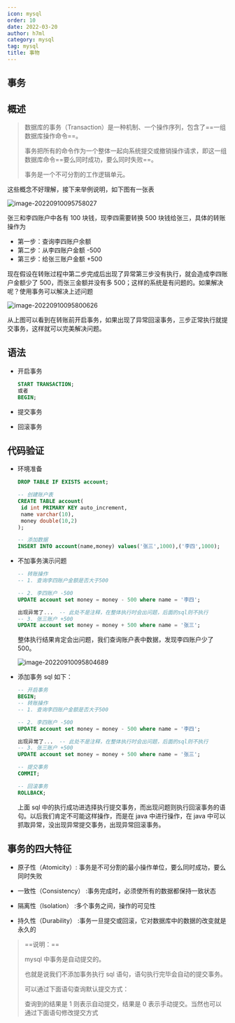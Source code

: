 ```yaml
---
icon: mysql
order: 10
date: 2022-03-20
author: h7ml
category: mysql
tag: mysql
title: 事物
---
```


## 事务

## 概述

> 数据库的事务（Transaction）是一种机制、一个操作序列，包含了==一组数据库操作命令==。
>
> 事务把所有的命令作为一个整体一起向系统提交或撤销操作请求，即这一组数据库命令==要么同时成功，要么同时失败==。
>
> 事务是一个不可分割的工作逻辑单元。

这些概念不好理解，接下来举例说明，如下图有一张表

![image-20220910095758027](https://static.h7ml.cn/vitepress/assets/images/mysql/202209100957062.png)

张三和李四账户中各有 100 块钱，现李四需要转换 500 块钱给张三，具体的转账操作为

- 第一步：查询李四账户余额
- 第二步：从李四账户金额 -500
- 第三步：给张三账户金额 +500

现在假设在转账过程中第二步完成后出现了异常第三步没有执行，就会造成李四账户金额少了 500，而张三金额并没有多 500；这样的系统是有问题的。如果解决呢？使用事务可以解决上述问题

![image-20220910095800626](https://static.h7ml.cn/vitepress/assets/images/mysql/202209100958661.png)

从上图可以看到在转账前开启事务，如果出现了异常回滚事务，三步正常执行就提交事务，这样就可以完美解决问题。

## 语法

- 开启事务

  ```sql
  START TRANSACTION;
  或者
  BEGIN;
  ```

- 提交事务

- 回滚事务

## 代码验证

- 环境准备

  ```sql
  DROP TABLE IF EXISTS account;

  -- 创建账户表
  CREATE TABLE account(
   id int PRIMARY KEY auto_increment,
   name varchar(10),
   money double(10,2)
  );

  -- 添加数据
  INSERT INTO account(name,money) values('张三',1000),('李四',1000);
  ```

- 不加事务演示问题

  ```sql
  -- 转账操作
  -- 1. 查询李四账户金额是否大于500

  -- 2. 李四账户 -500
  UPDATE account set money = money - 500 where name = '李四';

  出现异常了...  -- 此处不是注释，在整体执行时会出问题，后面的sql则不执行
  -- 3. 张三账户 +500
  UPDATE account set money = money + 500 where name = '张三';
  ```

  整体执行结果肯定会出问题，我们查询账户表中数据，发现李四账户少了 500。

  ![image-20220910095804689](https://static.h7ml.cn/vitepress/assets/images/mysql/202209100958711.png)

- 添加事务 sql 如下：

  ```sql
  -- 开启事务
  BEGIN;
  -- 转账操作
  -- 1. 查询李四账户金额是否大于500

  -- 2. 李四账户 -500
  UPDATE account set money = money - 500 where name = '李四';

  出现异常了...  -- 此处不是注释，在整体执行时会出问题，后面的sql则不执行
  -- 3. 张三账户 +500
  UPDATE account set money = money + 500 where name = '张三';

  -- 提交事务
  COMMIT;

  -- 回滚事务
  ROLLBACK;
  ```

  上面 sql 中的执行成功进选择执行提交事务，而出现问题则执行回滚事务的语句。以后我们肯定不可能这样操作，而是在 java 中进行操作，在 java 中可以抓取异常，没出现异常提交事务，出现异常回滚事务。

## 事务的四大特征

- 原子性（Atomicity）: 事务是不可分割的最小操作单位，要么同时成功，要么同时失败

- 一致性（Consistency） :事务完成时，必须使所有的数据都保持一致状态

- 隔离性（Isolation） :多个事务之间，操作的可见性

- 持久性（Durability） :事务一旦提交或回滚，它对数据库中的数据的改变就是永久的

> \==说明：==
>
> mysql 中事务是自动提交的。
>
> 也就是说我们不添加事务执行 sql 语句，语句执行完毕会自动的提交事务。
>
> 可以通过下面语句查询默认提交方式：
>
> 查询到的结果是 1 则表示自动提交，结果是 0 表示手动提交。当然也可以通过下面语句修改提交方式
